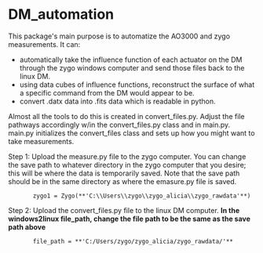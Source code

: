 # DM_automation

This package's main purpose is to automatize the AO3000 and zygo measurements. It can: 
- automatically take the influence function of each actuator on the DM through the zygo windows computer and send those files back to the linux DM.
- using data cubes of influence functions, reconstruct the surface of what a specific command from the DM would appear to be.
- convert .datx data into .fits data which is readable in python.

Almost all the tools to do this is created in convert_files.py. Adjust the file pathways accordingly w/in the convert_files.py class and in main.py. 
main.py initializes the convert_files class and sets up how you might want to take measurements. 

Step 1: Upload the measure.py file to the zygo computer. You can change the save path to whatever directory in the zygo computer that you desire; this will be where the data is temporarily saved. Note that the save path should be in the same directory as where the emasure.py file is saved. 
           
           zygo1 = Zygo(**'C:\\Users\\zygo\\zygo_alicia\\zygo_rawdata'**)

Step 2: Upload the convert_files.py file to the linux DM computer. **In the windows2linux file_path, change the file path to be the same as the save path above**

           file_path = **'C:/Users/zygo/zygo_alicia/zygo_rawdata/'**
